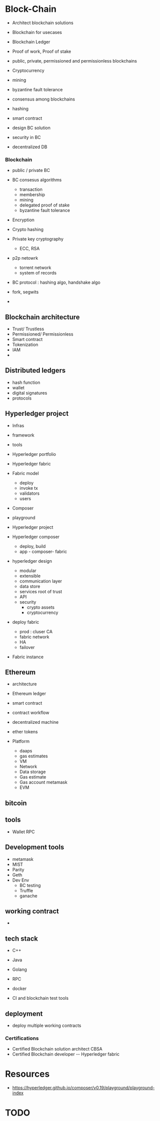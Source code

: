 # Block-Chain
- Architect blockchain solutions 
- Blockchain for usecases 
- Blockchain Ledger 

- Proof of work, Proof of stake
- public, private, permissioned and permissionless blockchains 


- Cryptocurrency
- mining 
- byzantine fault tolerance 
- consensus among blockchains
- hashing 

- smart contract 
- design BC solution 
- security in BC

- decentralized DB 


### Blockchain  
- public / private BC 
- BC consesus algorithms 
    - transaction 
    - membership 
    - mining
    - delegated proof of stake 
    - byzantine fault tolerance 

- Encryption 
- Crypto hashing 
- Private key cryptography
    - ECC, RSA
- p2p netowrk 
    - torrent network
    - system of records 
- BC protocol : hashing algo, handshake algo
- fork, segwits
- 

## Blockchain architecture 
- Trust/ Trustless
- Permissioned/ Permissionless 
- Smart contract 
- Tokenization 
- IAM
- 


## Distributed ledgers
- hash function 
- wallet 
- digital signatures 
- protocols

## Hyperledger project 
- Infras
- framework
- tools 
- Hyperledger portfolio
- Hyperledger fabric 
- Fabric model 
    - deploy 
    - invoke tx 
    - validators
    - users 

- Composer 
- playground 
- Hyperledger project 
- Hyperledger composer 
    - deploy, build 
    - app - composer- fabric 
- hyperledger design   
    - modular
    - extensible 
    - communication layer
    - data store
    - services root of trust 
    - API 
    - security 
        - crypto assets 
        - cryptocurrency 
- deploy fabric 
    - prod : cluser CA 
    - fabric network 
    - HA 
    - failover 

- Fabric instance 


## Ethereum 
- architecture 
- Ethereum ledger 

- smart contract 
- contract workflow 

- decentralized machine 
- ether tokens 
- Platform 
    - daaps
    - gas estimates 
    - VM 
    - Network
    - Data storage 
    - Gas estimate 
    - Gas account metamask 
    - EVM 


## bitcoin


## tools 
- Wallet RPC

## Development tools 
- metamask 
- MIST
- Parity
- Geth
- Dev Env 
    - BC testing 
    - Truffle 
    - ganache 



## working contract
- 


## tech stack 
- C++ 
- Java 
- Golang 
- RPC 
- docker 

- CI and blockchain test tools 

## deployment
- deploy multiple working contracts 






### Certifications 
- Certified Blockchain solution architect CBSA 
- Certified Blockchain developer -- Hyperledger fabric 



# Resources 
- https://hyperledger.github.io/composer/v0.19/playground/playground-index



# TODO 
